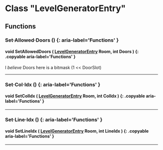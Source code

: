 # Class "LevelGeneratorEntry"

## Functions
### Set·Allowed·Doors () {: aria-label='Functions' }
#### void SetAllowedDoors ( [LevelGeneratorEntry](LevelGeneratorEntry.md) Room, int Doors ) {: .copyable aria-label='Functions' }
I *believe* Doors here is a bitmask (1 << DoorSlot)
___
### Set·Col·Idx () {: aria-label='Functions' }
#### void SetColIdx ( [LevelGeneratorEntry](LevelGeneratorEntry.md) Room, int ColIdx ) {: .copyable aria-label='Functions' }

___
### Set·Line·Idx () {: aria-label='Functions' }
#### void SetLineIdx ( [LevelGeneratorEntry](LevelGeneratorEntry.md) Room, int LineIdx ) {: .copyable aria-label='Functions' }

___